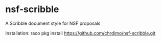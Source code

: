 # nsf-scribble
A Scribble document style for NSF proposals

Installation: raco pkg install https://github.com/chrdimo/nsf-scribble.git
